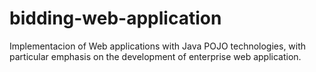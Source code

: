 # bidding-web-application
Implementacion of Web applications with Java POJO technologies, with particular emphasis on the development of enterprise web application. 
